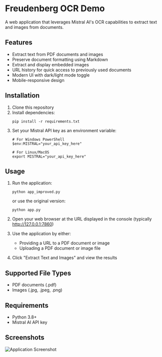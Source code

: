 # Freudenberg OCR Demo

A web application that leverages Mistral AI's OCR capabilities to extract text and images from documents.

## Features

- Extract text from PDF documents and images
- Preserve document formatting using Markdown
- Extract and display embedded images
- URL history for quick access to previously used documents
- Modern UI with dark/light mode toggle
- Mobile-responsive design

## Installation

1. Clone this repository
2. Install dependencies:
   ```
   pip install -r requirements.txt
   ```
3. Set your Mistral API key as an environment variable:
   ```
   # For Windows PowerShell
   $env:MISTRAL="your_api_key_here"
   
   # For Linux/MacOS
   export MISTRAL="your_api_key_here"
   ```

## Usage

1. Run the application:
   ```
   python app_improved.py
   ```
   or use the original version:
   ```
   python app.py
   ```

2. Open your web browser at the URL displayed in the console (typically http://127.0.0.1:7860)

3. Use the application by either:
   - Providing a URL to a PDF document or image
   - Uploading a PDF document or image file

4. Click "Extract Text and Images" and view the results

## Supported File Types

- PDF documents (.pdf)
- Images (.jpg, .jpeg, .png)

## Requirements

- Python 3.8+
- Mistral AI API key

## Screenshots

![Application Screenshot](./screenshot.png)